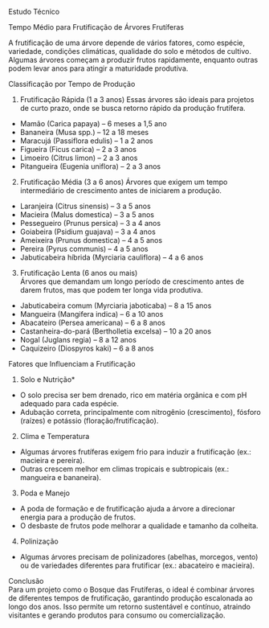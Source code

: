 Estudo Técnico

Tempo Médio para Frutificação de Árvores Frutíferas

A frutificação de uma árvore depende de vários fatores, como espécie, variedade, condições climáticas, qualidade do solo e métodos de cultivo. Algumas árvores começam a produzir frutos rapidamente, enquanto outras podem levar anos para atingir a maturidade produtiva.  

Classificação por Tempo de Produção 

1. Frutificação Rápida (1 a 3 anos)
Essas árvores são ideais para projetos de curto prazo, onde se busca retorno rápido da produção frutífera.  

- Mamão (Carica papaya) – 6 meses a 1,5 ano  
- Bananeira (Musa spp.) – 12 a 18 meses  
- Maracujá (Passiflora edulis) – 1 a 2 anos  
- Figueira (Ficus carica) – 2 a 3 anos  
- Limoeiro (Citrus limon) – 2 a 3 anos  
- Pitangueira (Eugenia uniflora) – 2 a 3 anos  

2. Frutificação Média (3 a 6 anos)
Árvores que exigem um tempo intermediário de crescimento antes de iniciarem a produção.  

- Laranjeira (Citrus sinensis) – 3 a 5 anos  
- Macieira (Malus domestica) – 3 a 5 anos  
- Pessegueiro (Prunus persica) – 3 a 4 anos  
- Goiabeira (Psidium guajava) – 3 a 4 anos  
- Ameixeira (Prunus domestica) – 4 a 5 anos  
- Pereira (Pyrus communis) – 4 a 5 anos  
- Jabuticabeira híbrida (Myrciaria cauliflora) – 4 a 6 anos  

3. Frutificação Lenta (6 anos ou mais)  
Árvores que demandam um longo período de crescimento antes de darem frutos, mas que podem ter longa vida produtiva.  

- Jabuticabeira comum (Myrciaria jaboticaba) – 8 a 15 anos  
- Mangueira (Mangifera indica) – 6 a 10 anos  
- Abacateiro (Persea americana) – 6 a 8 anos  
- Castanheira-do-pará (Bertholletia excelsa) – 10 a 20 anos  
- Nogal (Juglans regia) – 8 a 12 anos  
- Caquizeiro (Diospyros kaki) – 6 a 8 anos  


Fatores que Influenciam a Frutificação  

1. Solo e Nutrição* 
- O solo precisa ser bem drenado, rico em matéria orgânica e com pH adequado para cada espécie.  
- Adubação correta, principalmente com nitrogênio (crescimento), fósforo (raízes) e potássio (floração/frutificação).  

2. Clima e Temperatura  
- Algumas árvores frutíferas exigem frio para induzir a frutificação (ex.: macieira e pereira).  
- Outras crescem melhor em climas tropicais e subtropicais (ex.: mangueira e bananeira).  

3. Poda e Manejo  
- A poda de formação e de frutificação ajuda a árvore a direcionar energia para a produção de frutos.  
- O desbaste de frutos pode melhorar a qualidade e tamanho da colheita.  

4. Polinização  
- Algumas árvores precisam de polinizadores (abelhas, morcegos, vento) ou de variedades diferentes para frutificar (ex.: abacateiro e macieira).  


Conclusão  
Para um projeto como o Bosque das Frutíferas, o ideal é combinar árvores de diferentes tempos de frutificação, garantindo produção escalonada ao longo dos anos. Isso permite um retorno sustentável e contínuo, atraindo visitantes e gerando produtos para consumo ou comercialização.  

